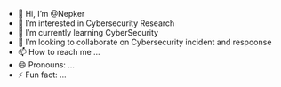 - 👋 Hi, I’m @Nepker
- 👀 I’m interested in Cybersecurity Research 
- 🌱 I’m currently learning CyberSecurity
- 💞️ I’m looking to collaborate on Cybersecurity incident and respoonse
- 📫 How to reach me ...
- 😄 Pronouns: ...
- ⚡ Fun fact: ...

<!---
Nepker/Nepker is a ✨ special ✨ repository because its `README.md` (this file) appears on your GitHub profile.
You can click the Preview link to take a look at your changes.
--->
